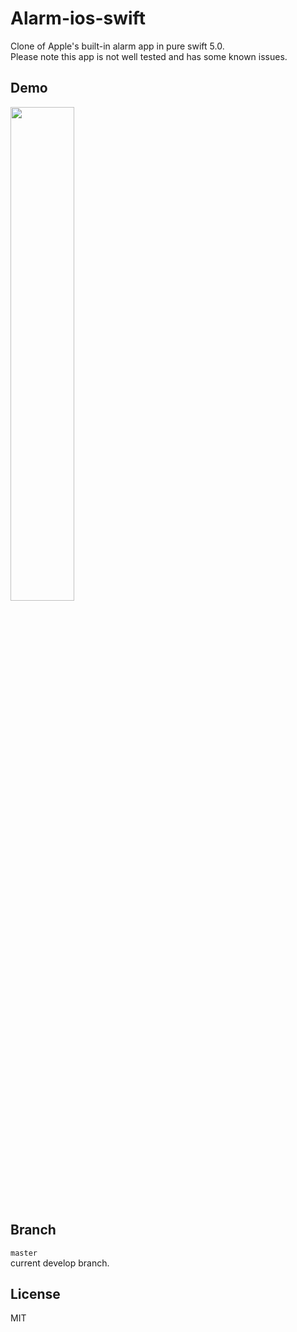 # Alarm-ios-swift     

Clone of Apple's built-in alarm app in pure swift 5.0.    
Please note this app is not well tested and has some known issues.    

## Demo     
<img src="https://user-images.githubusercontent.com/3120754/35099515-9c910b2c-fc9b-11e7-8b07-fb8437a1368a.gif" width="45%" height="45%"> 

## Branch     
`master`      
current develop branch.


## License      
MIT
